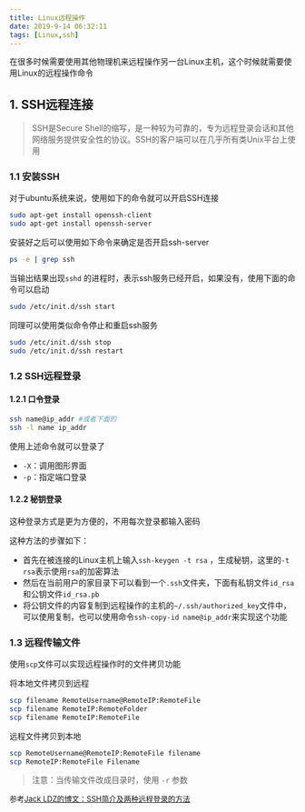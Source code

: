 ```yaml
---
title: Linux远程操作
date: 2019-9-14 06:32:11
tags: [Linux,ssh]
---
```


在很多时候需要使用其他物理机来远程操作另一台Linux主机，这个时候就需要使用Linux的远程操作命令

<!--more-->

## 1. SSH远程连接

> SSH是Secure Shell的缩写，是一种较为可靠的，专为远程登录会话和其他网络服务提供安全性的协议。SSH的客户端可以在几乎所有类Unix平台上使用

### 1.1 安装SSH

对于ubuntu系统来说，使用如下的命令就可以开启SSH连接

```bash
sudo apt-get install openssh-client
sudo apt-get install openssh-server
```

安装好之后可以使用如下命令来确定是否开启ssh-server

``` bash
ps -e | grep ssh
```

当输出结果出现`sshd` 的进程时，表示ssh服务已经开启，如果没有，使用下面的命令可以启动

```bash
sudo /etc/init.d/ssh start
```

同理可以使用类似命令停止和重启ssh服务

```bash
sudo /etc/init.d/ssh stop
sudo /etc/init.d/ssh restart
```

### 1.2 SSH远程登录

#### 1.2.1 口令登录

```bash
ssh name@ip_addr #或者下面的
ssh -l name ip_addr
```

使用上述命令就可以登录了

- `-X`：调用图形界面
- `-p`：指定端口登录

#### 1.2.2 秘钥登录

这种登录方式是更为方便的，不用每次登录都输入密码

这种方法的步骤如下：

- 首先在被连接的Linux主机上输入`ssh-keygen -t rsa` ，生成秘钥，这里的`-t rsa`表示使用`rsa`的加密算法
- 然后在当前用户的家目录下可以看到一个`.ssh`文件夹，下面有私钥文件`id_rsa` 和公钥文件`id_rsa.pb`
- 将公钥文件的内容复制到远程操作的主机的`~/.ssh/authorized_key`文件中，可以使用复制，也可以使用命令`ssh-copy-id name@ip_addr`来实现这个功能

### 1.3 远程传输文件

使用`scp`文件可以实现远程操作时的文件拷贝功能

将本地文件拷贝到远程

```bash
scp filename RemoteUsername@RemoteIP:RemoteFile
scp filename RemoteIP:RemoteFolder
scp filename RemoteIP:RemoteFile
```

远程文件拷贝到本地

```bash
scp RemoteUsername@RemoteIP:RemoteFile filename
scp RemoteIP:RemoteFile Filename
```

> 注意：当传输文件改成目录时，使用 `-r` 参数



<font size=2>参考[Jack LDZ的博文：SSH简介及两种远程登录的方法](https://blog.csdn.net/li528405176/article/details/82810342)</font>





